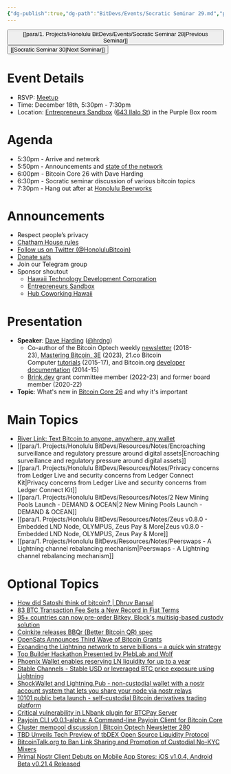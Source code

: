 ```yaml
---
{"dg-publish":true,"dg-path":"BitDevs/Events/Socratic Seminar 29.md","permalink":"/bit-devs/events/socratic-seminar-29/","title":"Socratic Seminar 29","tags":["bitdevs","bitcoin","resource","socratic-29"],"noteIcon":"3","created":"2023-10-19T20:26:53.899-10:00","updated":"2023-12-18T12:53:05.442-10:00"}
---
```




<button class="obsidian-button previous-seminar">[[para/1. Projects/Honolulu BitDevs/Events/Socratic Seminar 28\|Previous Seminar]]</button> <button class="obsidian-button next-seminar">[[Socratic Seminar 30\|Next Seminar]]</button>

# Event Details

- RSVP: [Meetup](https://www.meetup.com/honolulu-bitdevs/events/296852082/)
- Time: December 18th, 5:30pm - 7:30pm
- Location: [Entrepreneurs Sandbox](https://sandboxhawaii.org/) ([643 Ilalo St](https://goo.gl/maps/3Zj38htV13iUn4dcA)) in the Purple Box room

# Agenda

- 5:30pm - Arrive and network  
- 5:50pm - Announcements and [state of the network](https://bitcoin.clarkmoody.com/dashboard/)
- 6:00pm - Bitcoin Core 26 with Dave Harding
- 6:30pm - Socratic seminar discussion of various bitcoin topics
- 7:30pm - Hang out after at [Honolulu Beerworks](https://www.honolulubeerworks.com/)

# Announcements

- Respect people’s privacy
- [Chatham House rules](https://www.chathamhouse.org/about-us/chatham-house-rule)
- [Follow us on Twitter (@HonoluluBitcoin)](https://twitter.com/HonoluluBitcoin)
- [Donate sats](https://checkout.opennode.com/p/5dea6b7a-d33c-4fda-b54c-98f092814c7d)
- Join our Telegram group
- Sponsor shoutout
	- [Hawaii Technology Development Corporation](https://www.htdc.org/about/)
	- [Entrepreneurs Sandbox](https://sandboxhawaii.org/)
	- [Hub Coworking Hawaii](https://hubcoworkinghi.com/)

# Presentation

- **Speaker**: [Dave Harding](https://dtrt.org/) ([@hrdng](https://twitter.com/hrdng?lang=en))
	- Co-author of the Bitcoin Optech weekly [newsletter](https://bitcoinops.org/en/newsletters/) (2018-23), [Mastering Bitcoin, 3E](https://learning.oreilly.com/library/view/mastering-bitcoin-3rd/9781098150082/) (2023), 21.co Bitcoin Computer [tutorials](https://web.archive.org/web/20170606062213/https:/21.co/learn/) (2015-17), and Bitcoin.org [developer documentation](https://btcinformation.org/en/developer-documentation) (2014-15)
	- [Brink.dev](https://brink.dev/) grant committee member (2022-23) and former board member (2020-22)
- **Topic**: What's new in [Bitcoin Core 26](https://www.nobsbitcoin.com/bitcoin-core-v26-0/) and why it's important

# Main Topics

- [River Link: Text Bitcoin to anyone, anywhere, any wallet](https://blog.river.com/introducing-river-link-text-bitcoin-to-anyone-anywhere-any-wallet/)
- [[para/1. Projects/Honolulu BitDevs/Resources/Notes/Encroaching surveillance and regulatory pressure around digital assets\|Encroaching surveillance and regulatory pressure around digital assets]]
- [[para/1. Projects/Honolulu BitDevs/Resources/Notes/Privacy concerns from Ledger Live and security concerns from Ledger Connect Kit\|Privacy concerns from Ledger Live and security concerns from Ledger Connect Kit]]
- [[para/1. Projects/Honolulu BitDevs/Resources/Notes/2 New Mining Pools Launch - DEMAND & OCEAN\|2 New Mining Pools Launch - DEMAND & OCEAN]]
- [[para/1. Projects/Honolulu BitDevs/Resources/Notes/Zeus v0.8.0 - Embedded LND Node, OLYMPUS, Zeus Pay & More\|Zeus v0.8.0 - Embedded LND Node, OLYMPUS, Zeus Pay & More]]
- [[para/1. Projects/Honolulu BitDevs/Resources/Notes/Peerswaps - A Lightning channel rebalancing mechanism\|Peerswaps - A Lightning channel rebalancing mechanism]]

# Optional Topics

- [How did Satoshi think of bitcoin? | Dhruv Bansal](https://unchained.com/go/how-did-satoshi-think-of-bitcoin)
- [83 BTC Transaction Fee Sets a New Record in Fiat Terms](https://www.nobsbitcoin.com/83-btc-transaction-fee/) 
- [95+ countries can now pre-order Bitkey, Block's multisig-based custody solution](https://bitkey.build/pre-order-launch/)
- [Coinkite releases BBQr (Better Bitcoin QR) spec](https://bbqr.org/)
- [OpenSats Announces Third Wave of Bitcoin Grants](https://opensats.org/blog/bitcoin-grants-december-2023)
- [Expanding the Lightning network to serve billions – a quick win strategy](https://juraj.bednar.io/en/blog-en/2023/05/07/expanding-the-lightning-network-to-serve-billions-a-quick-win-strategy/)
- [Top Builder Hackathon Presented by PlebLab and Wolf](https://www.topbuilder.dev/)
- [Phoenix Wallet enables reserving LN liquidity for up to a year](https://x.com/phoenixwallet/status/1735699451770032354?s=52&t=fR1UfkkV0hfE5yaQW87bRg)
- [Stable Channels - Stable USD or leveraged BTC price exposure using Lightning](https://twitter.com/tonklaus/status/1729567459579945017)
- [ShockWallet and Lightning.Pub - non-custodial wallet with a nostr account system that lets you share your node via nostr relays](https://www.nobsbitcoin.com/shockwallet-lightning-pub-alpha/)
- [10101 public beta launch - self-custodial Bitcoin derivatives trading platform](https://www.nobsbitcoin.com/10101-v1-6-1-public-beta/) 
- [Critical vulnerability in LNbank plugin for BTCPay Server](https://x.com/btcpayserver/status/1735703168598565365?s=52&t=fR1UfkkV0hfE5yaQW87bRg)
- [Payjoin CLI v0.0.1-alpha: A Command-line Payjoin Client for Bitcoin Core](https://www.nobsbitcoin.com/payjoin-cli-v0-0-1-alpha/)
- [Cluster mempool discussion | Bitcoin Optech Newsletter 280](https://bitcoinops.org/en/newsletters/2023/12/06/#cluster-mempool-discussion)
- [TBD Unveils Tech Preview of tbDEX Open Source Liquidity Protocol](https://www.nobsbitcoin.com/tbd-unveils-tech-preview-of-tbdex-open-source-liquidity-protocol/)
- [BitcoinTalk.org to Ban Link Sharing and Promotion of Custodial No-KYC Mixers](https://www.nobsbitcoin.com/bitcointalk-bans-mixer-promotion-talk/)
- [Primal Nostr Client Debuts on Mobile App Stores: iOS v1.0.4, Android Beta v0.21.4 Released](https://www.nobsbitcoin.com/primal-mobile-apps-store-debut/)